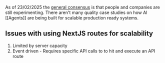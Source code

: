 As of 23/02/2025 the [general consensus](https://www.reddit.com/r/LocalLLaMA/comments/1g3jkct/has_anyone_seen_ai_agents_working_in_production/) is that people and companies are still experimenting. There aren't many quality case studies on how AI [[Agents]] are being built for scalable production ready systems. 

## Issues with using NextJS routes for scalability

1. Limited by server capacity
2. Event driven - Requires specific API calls to to hit and execute an API route